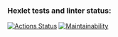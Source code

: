 ### Hexlet tests and linter status:
[![Actions Status](https://github.com/Oxian66/frontend-project-lvl1/workflows/hexlet-check/badge.svg)](https://github.com/Oxian66/frontend-project-lvl1/actions)
[![Maintainability](https://api.codeclimate.com/v1/badges/a99a88d28ad37a79dbf6/maintainability)](https://codeclimate.com/github/codeclimate/codeclimate/maintainability)
